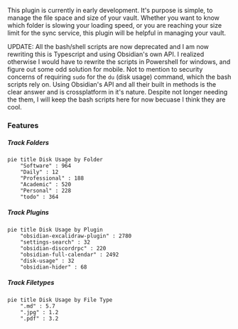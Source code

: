 This plugin is currently in early development. It's purpose is simple, to manage the file space and size of your vault. Whether you want to know which folder is slowing your loading speed, or you are reaching your size limit for the sync service, this plugin will be helpful in managing your vault.

UPDATE: All the bash/shell scripts are now deprecated and I am now rewriting this is Typescript and using Obsidian's own API. I realized otherwise I would have to rewrite the scripts in Powershell for windows, and figure out some odd solution for mobile. Not to mention to security concerns of requiring `sudo` for the `du` (disk usage) command, which the bash scripts rely on. Using Obsidian's API and all their built in methods is the clear answer and is crossplatform in it's nature. Despite not longer needing the them, I will keep the bash scripts here for now becuase I think they are cool.

### Features

##### Track Folders
```mermaid
pie title Disk Usage by Folder
    "Software" : 964
    "Daily" : 12
    "Professional" : 188
    "Academic" : 520
    "Personal" : 228
    "todo" : 364
```
##### Track Plugins
```mermaid
pie title Disk Usage by Plugin
    "obsidian-excalidraw-plugin" : 2780
    "settings-search" : 32
    "obsidian-discordrpc" : 220
    "obsidian-full-calendar" : 2492
    "disk-usage" : 32
    "obsidian-hider" : 68
```
##### Track Filetypes
```mermaid
pie title Disk Usage by File Type
    ".md" : 5.7
    ".jpg" : 1.2
    ".pdf" : 3.2
```

